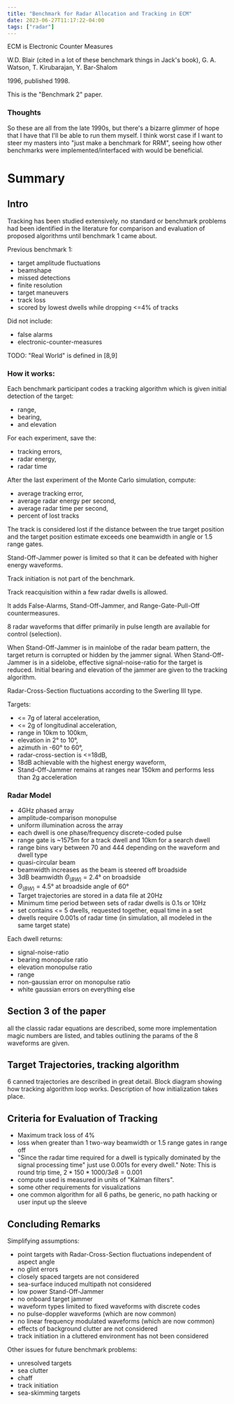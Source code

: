 ```yaml
---
title: "Benchmark for Radar Allocation and Tracking in ECM"
date: 2023-06-27T11:17:22-04:00
tags: ["radar"]
---
```


ECM is Electronic Counter Measures

W.D. Blair (cited in a lot of these benchmark things in Jack's book), G. A. Watson, T. Kirubarajan, Y. Bar-Shalom 

1996, published 1998.

This is the "Benchmark 2" paper.

### Thoughts

So these are all from the late 1990s, but there's a bizarre glimmer of hope that I have that I'll be able to run them myself. I think worst case if I want to steer my masters into "just make a benchmark for RRM", seeing how other benchmarks were implemented/interfaced with would be beneficial.

# Summary

## Intro 

Tracking has been studied extensively, no standard or benchmark problems had been identified in the literature for comparison and evaluation of proposed algorithms until benchmark 1 came about.

Previous benchmark 1:
- target amplitude fluctuations
- beamshape 
- missed detections 
- finite resolution
- target maneuvers 
- track loss 
- scored by lowest dwells while dropping <=4% of tracks

Did not include:
- false alarms 
- electronic-counter-measures 

TODO: "Real World" is defined in [8,9]

### How it works:

Each benchmark participant codes a tracking algorithm which is given initial detection of the target:
- range, 
- bearing, 
- and elevation 

For each experiment, save the:
- tracking errors, 
- radar energy, 
- radar time 

After the last experiment of the Monte Carlo simulation, compute:
- average tracking error,
- average radar energy per second,
- average radar time per second,
- percent of lost tracks

The track is considered lost if the distance between the true target position and the target position estimate exceeds one beamwidth in angle or 1.5 range gates. 

Stand-Off-Jammer power is limited so that it can be defeated with higher energy waveforms.

Track initiation is not part of the benchmark.

Track reacquisition within a few radar dwells is allowed.

It adds False-Alarms, Stand-Off-Jammer, and Range-Gate-Pull-Off countermeasures.

8 radar waveforms that differ primarily in pulse length are available for control (selection).

When Stand-Off-Jammer is in mainlobe of the radar beam pattern, the target return is corrupted or hidden by the jammer signal. When Stand-Off-Jammer is in a sidelobe, effective signal-noise-ratio for the target is reduced. Initial bearing and elevation of the jammer are given to the tracking algorithm.

Radar-Cross-Section fluctuations according to the Swerling III type.

Targets:
- <= 7g of lateral acceleration, 
- <= 2g of longitudinal acceleration, 
- range in 10km to 100km, 
- elevation in 2° to 10°, 
- azimuth in -60° to 60°, 
- radar-cross-section is <=18dB, 
- 18dB achievable with the highest energy waveform, 
- Stand-Off-Jammer remains at ranges near 150km and performs less than 2g acceleration

### Radar Model 

- 4GHz phased array 
- amplitude-comparison monopulse
- uniform illumination across the array 
- each dwell is one phase/frequency discrete-coded pulse 
- range gate is ~1575m for a track dwell and 10km for a search dwell 
- range bins vary between 70 and 444 depending on the waveform and dwell type 
- quasi-circular beam 
- beamwidth increases as the beam is steered off broadside
- 3dB beamwidth $\Theta_(BW)$ = 2.4° on broadside 
- $\Theta_(BW)$ = 4.5° at broadside angle of 60°
- Target trajectories are stored in a data file at 20Hz
- Minimum time period between sets of radar dwells is 0.1s or 10Hz
- set contains <= 5 dwells, requested together, equal time in a set
- dwells require 0.001s of radar time (in simulation, all modeled in the same target state)

Each dwell returns:
- signal-noise-ratio
- bearing monopulse ratio 
- elevation monopulse ratio 
- range 
- non-gaussian error on monopulse ratio 
- white gaussian errors on everything else 

## Section 3 of the paper 

all the classic radar equations are described, some more implementation magic numbers are listed, and tables outlining the params of the 8 waveforms are given.

## Target Trajectories, tracking algorithm 

6 canned trajectories are described in great detail. Block diagram showing how tracking algorithm loop works. Description of how initialization takes place.

## Criteria for Evaluation of Tracking 

- Maximum track loss of 4% 
- loss when greater than 1 two-way beamwidth or 1.5 range gates in range off
- "Since the radar time required for a dwell is typically dominated by the signal processing time" just use 0.001s for every dwell." Note: This is round trip time, $2*150*1000/3e8 = 0.001$ 
- compute used is measured in units of "Kalman filters".
- some other requirements for visualizations 
- one common algorithm for all 6 paths, be generic, no path hacking or user input up the sleeve

## Concluding Remarks 

Simplifying assumptions:
- point targets with Radar-Cross-Section fluctuations independent of aspect angle 
- no glint errors 
- closely spaced targets are not considered 
- sea-surface induced multipath not considered 
- low power Stand-Off-Jammer 
- no onboard target jammer 
- waveform types limited to fixed waveforms with discrete codes 
- no pulse-doppler waveforms (which are now common)
- no linear frequency modulated waveforms (which are now common)
- effects of background clutter are not considered 
- track initiation in a cluttered environment has not been considered 

Other issues for future benchmark problems:
- unresolved targets
- sea clutter 
- chaff 
- track initiation 
- sea-skimming targets 


